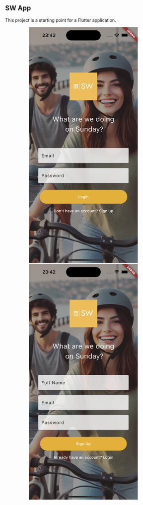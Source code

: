 ## SW App

This project is a starting point for a Flutter application.

<p align="center">
  <img src="https://github.com/VolkanDurmaz/a_flutter_app/blob/main/images/ios/Login.png" width="350" title="login">
  <img src="https://github.com/VolkanDurmaz/a_flutter_app/blob/main/images/ios/Signup.png" width="350" alt="signup">
</p>